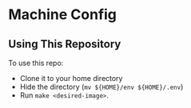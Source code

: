 # Machine Config #

## Using This Repository ##
To use this repo:
* Clone it to your home directory
* Hide the directory (`mv ${HOME}/env ${HOME}/.env`)
* Run `make <desired-image>`.

